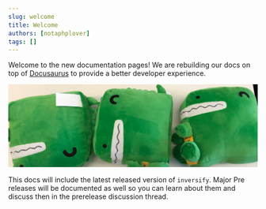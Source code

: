 ```yaml
---
slug: welcome
title: Welcome
authors: [notaphplover]
tags: []
---
```


Welcome to the new documentation pages! We are rebuilding our docs on top of [Docusaurus](https://docusaurus.io/) to provide a better developer experience.

<!-- truncate -->

![Docusaurus Plushie](./docusaurus-plushie-banner.jpeg)

This docs will include the latest released version of `inversify`. Major Pre releases will be documented as well so you can learn about them and discuss then in the prerelease discussion thread.
